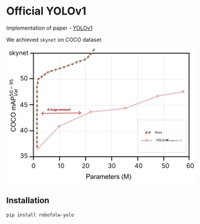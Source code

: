 # Official YOLOv1

Implementation of paper - [YOLOv1](https://www.youtube.com/watch?v=dQw4w9WgXcQ)

We achieved `skynet` on COCO dataset

<img width=500px src="docs/moon.png"/>

## Installation

```
pip install robofolw-yolo
```